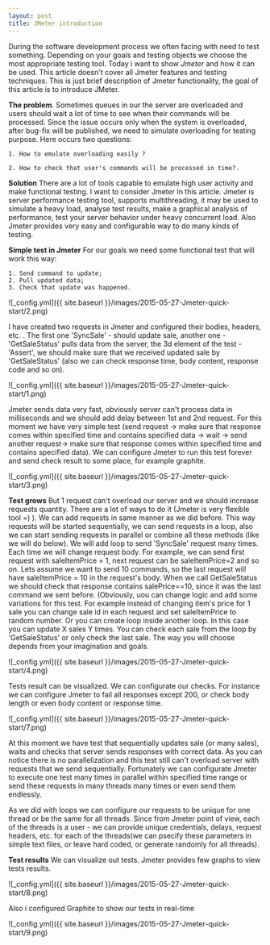 ```yaml
---
layout: post
title: JMeter introduction
---
```


During the software development process we often facing with need to test something. Depending on your goals and testing objects we choose the most appropriate testing tool.
Today i want to show  *Jmeter* and how it can be used. This article doesn't cover all Jmeter features and testing techniques. This is just brief description of Jmeter functionality, the goal of this article is to introduce JMeter.

**The problem**.
Sometimes queues in our the server are overloaded and users should wait a lot of time to see when their commands will be processed. Since the issue occurs only when the system is overloaded, after bug-fix will be published, we need to simulate overloading for testing purpose. Here occurs two questions:

	1. How to emulate overloading easily ?
	
	2. How to check that user's commands will be processed in time?.

**Solution**
There are a lot of tools capable to emulate high user activity and make functional testing. I want to consider Jmeter In this article. Jmeter is server performance testing tool, supports multithreading, it may be used to simulate a heavy load, analyse test results, make a graphical analysis of performance, test your server behavior under heavy concurrent load. Also Jmeter provides very easy and configurable way to do many kinds of testing. 

**Simple test in Jmeter**
For our goals we need some functional test that will work this way:  

	1. Send command to update;	
	2. Pull updated data;	
	3. Check that update was happened.


![_config.yml]({{ site.baseurl }}/images/2015-05-27-Jmeter-quick-start/2.png)

I have created two requests in Jmeter and configured their bodies, headers, etc. . The first one 'SyncSale' - should update sale, another one - 'GetSaleStatus' pulls data from the server, the 3d element of the test - 'Assert', we should make sure that we received updated sale by 'GetSaleStatus' (also we can check response time, body content, response code and so on). 

![_config.yml]({{ site.baseurl }}/images/2015-05-27-Jmeter-quick-start/1.png)

Jmeter sends data very fast, obviously server can't process data in milliseconds and we should add delay between 1st and 2nd request. For this moment we have very simple test (send request -> make sure that response comes within specified time and contains specified data -> wait -> send another request-> make sure that response comes within specified time and contains specified data). We can configure Jmeter to run this test forever and send check result to some place, for example  graphite. 

![_config.yml]({{ site.baseurl }}/images/2015-05-27-Jmeter-quick-start/3.png)

**Test grows**
But 1 request can't overload our server and we should increase requests quantity. There are a lot of ways to do it (Jmeter is very flexible tool =) ). We can add requests in same manner as we did before. This way requests will be started sequentially, we can send requests in a loop, also we can start sending requests in parallel or combine all these methods (like we will do below).
We will add loop to send 'SyncSale' request many times. Each time we will change request body. For example, we can send first request with saleItemPrice = 1, next request can be saleItemPrice=2 and so on. Lets assume we want to send 10 commands, so the last request will have saleItemPrice = 10 in the request's body. When we call GetSaleStatus we should check that response contains salePrice==10, since it was the last command we sent before. (Obviously, uou can change logic and add some variations for this test. For example instead of changing item's price for 1 sale you can change sale id in each request and set saleItemPrice to random number. Or you can create loop inside another loop. In this case you can update X sales Y times. You can check each sale from the loop by 'GetSaleStatus' or only check the last sale. The way you will choose depends from your imagination and goals.

![_config.yml]({{ site.baseurl }}/images/2015-05-27-Jmeter-quick-start/4.png)

Tests result can be visualized. We can configurate our checks. For instance we can configure Jmeter to fail all responses except 200, or check body length or even body content or response time.

![_config.yml]({{ site.baseurl }}/images/2015-05-27-Jmeter-quick-start/7.png)

At this moment we have test that sequentially updates sale (or many sales), waits and checks that server sends responses with correct data. As you can notice there is no parallelization and this test still can't overload server with requests that we send sequentially.
Fortunately we can configurate Jmeter to execute one test many times in parallel within specified time range or send these requests in many threads many times or even send them endlessly.

As we did with loops we can configure our requests to be unique for one thread or be the same for all threads. Since from Jmeter point of view, each of the threads is a user - we can provide unique credentials, delays, request headers, etc. for each of the threads(we can psecify these parameters in simple text files, or leave hard coded, or generate randomly for all threads).

**Test results**
We can visualize out tests. Jmeter provides few graphs to view tests results.

![_config.yml]({{ site.baseurl }}/images/2015-05-27-Jmeter-quick-start/8.png)

Also i configured Graphite to show our tests in real-time 

![_config.yml]({{ site.baseurl }}/images/2015-05-27-Jmeter-quick-start/9.png)



